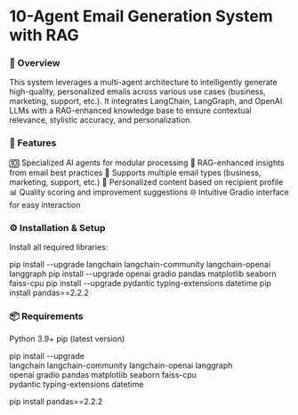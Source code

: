 # 10-Agent Email Generation System with RAG

### 🚀 Overview
 
This system leverages a multi-agent architecture to intelligently generate high-quality, personalized emails across various use cases (business, marketing, support, etc.). It integrates LangChain, LangGraph, and OpenAI LLMs with a RAG-enhanced knowledge base to ensure contextual relevance, stylistic accuracy, and personalization.

### 🚀 Features

  🔟 Specialized AI agents for modular processing
  🧠 RAG-enhanced insights from email best practices
  🎯 Supports multiple email types (business, marketing, support, etc.)
  🧩 Personalized content based on recipient profile
  📊 Quality scoring and improvement suggestions
  🌐 Intuitive Gradio interface for easy interaction

### ⚙️ Installation & Setup

Install all required libraries:

pip install --upgrade langchain langchain-community langchain-openai langgraph
pip install --upgrade openai gradio pandas matplotlib seaborn faiss-cpu
pip install --upgrade pydantic typing-extensions datetime
pip install pandas==2.2.2

### 📦 Requirements

Python 3.9+
pip (latest version)

pip install --upgrade \
  langchain langchain-community langchain-openai langgraph \
  openai gradio pandas matplotlib seaborn faiss-cpu \
  pydantic typing-extensions datetime

pip install pandas==2.2.2
